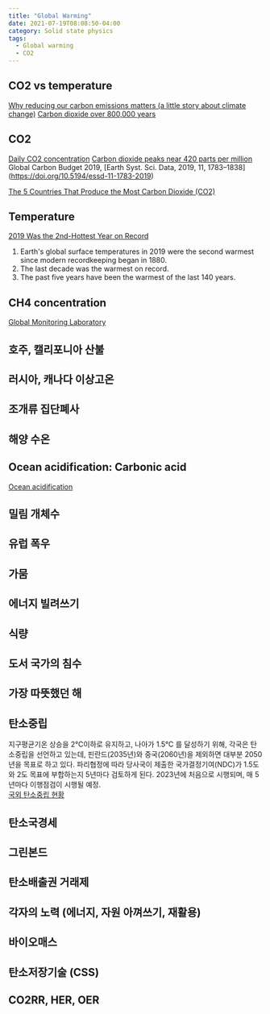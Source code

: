 ```yaml
---
title: "Global Warming"
date: 2021-07-19T08:08:50-04:00
category: Solid state physics
tags:
  - Global warming
  - CO2
---
```


## CO2 vs temperature
[Why reducing our carbon emissions matters (a little story about climate change)](https://www.youtube.com/watch?v=rivf479bW8Q)
[Carbon dioxide over 800,000 years](https://www.climate.gov/news-features/understanding-climate/climate-change-atmospheric-carbon-dioxide)
## CO2
[Daily CO2 concentration](https://www.co2.earth/)
[Carbon dioxide peaks near 420 parts per million](https://research.noaa.gov/article/ArtMID/587/ArticleID/2764/Coronavirus-response-barely-slows-rising-carbon-dioxide)
Global Carbon Budget 2019, [Earth Syst. Sci. Data, 2019, 11, 1783–1838] (https://doi.org/10.5194/essd-11-1783-2019)

[The 5 Countries That Produce the Most Carbon Dioxide (CO2)](https://www.investopedia.com/articles/investing/092915/5-countries-produce-most-carbon-dioxide-co2.asp)
## Temperature
[2019 Was the 2nd-Hottest Year on Record](https://www.youtube.com/watch?v=10H2ILuXjO8)
1. Earth's global surface temperatures in 2019 were the second warmest since modern recordkeeping began in 1880.
2. The last decade was the warmest on record.
3. The past five years have been the warmest of the last 140 years.

## CH4 concentration
[Global Monitoring Laboratory](https://gml.noaa.gov/ccgg/trends_ch4/)



## 호주, 캘리포니아 산불  
## 러시아, 캐나다 이상고온  
## 조개류 집단폐사  
## 해양 수온
## Ocean acidification: Carbonic acid
[Ocean acidification](https://www.whoi.edu/know-your-ocean/ocean-topics/ocean-chemistry/ocean-acidification/)
## 밀림 개체수
## 유럽 폭우
## 가뭄
## 에너지 빌려쓰기
## 식량
## 도서 국가의 침수
## 가장 따뜻했던 해


## 탄소중립
지구평균기온 상승을 2℃이하로 유지하고, 나아가 1.5℃ 를 달성하기 위해, 각국은 탄소중립을 선언하고 있는데, 핀란드(2035년)와 중국(2060년)을 제외하면 대부분 2050년을 목표로 하고 있다. 파리협정에 따라 당사국이 제출한 국가결정기여(NDC)가 1.5도와 2도 목표에 부합하는지 5년마다 검토하게 된다. 2023년에 처음으로 시행되며, 매 5년마다 이행점검이 시행될 예정.  
[국외 탄소중립 현황](https://www.gihoo.or.kr/netzero/intro/intro0401.do)  

## 탄소국경세
## 그린본드
## 탄소배출권 거래제
## 각자의 노력 (에너지, 자원 아껴쓰기, 재활용)

## 바이오매스
## 탄소저장기술 (CSS)
## CO2RR, HER, OER
## 
